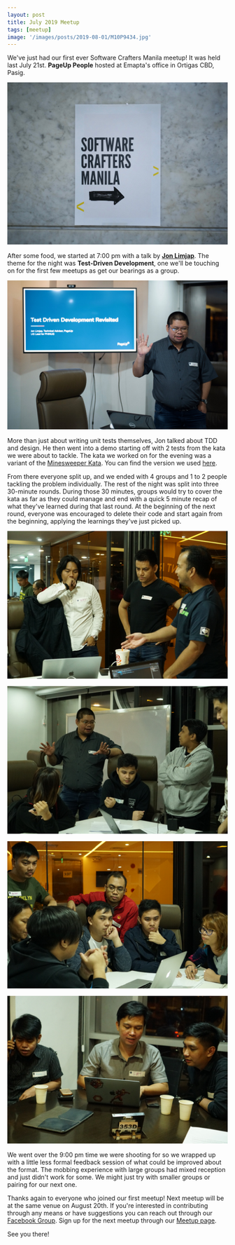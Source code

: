 ```yaml
---
layout: post
title: July 2019 Meetup
tags: [meetup]
image: '/images/posts/2019-08-01/M10P9434.jpg'
---
```


We've just had our first ever Software Crafters Manila meetup! It was held last July 21st. **PageUp People** hosted at Emapta's office in Ortigas CBD, Pasig.

![We're going to have to come up with a better logo soon](/images/posts/2019-08-01/M10P9372.jpg)

After some food, we started at 7:00 pm with a talk by **[Jon Limjap](https://ph.linkedin.com/in/jonlimjap)**. The theme for the night was **Test-Driven Development**, one we'll be touching on for the first few meetups as get our bearings as a group. 

![Jon - TDD Revisited](/images/posts/2019-08-01/M10P9421.jpg)

More than just about writing unit tests themselves, Jon talked about TDD and design. He then went into a demo starting off with 2 tests from the kata we were about to tackle. The kata we worked on for the evening was a variant of the [Minesweeper Kata](http://codingdojo.org/kata/Minesweeper/). You can find the version we used [here](/2019/08/01/kata-minefield).

From there everyone split up, and we ended with 4 groups and 1 to 2 people tackling the problem individually. The rest of the night was split into three 30-minute rounds. During those 30 minutes, groups would try to cover the kata as far as they could manage and end with a quick 5 minute recap of what they've learned during that last round. At the beginning of the next round, everyone was encouraged to delete their code and start again from the beginning, applying the learnings they've just picked up.

![Group 1](/images/posts/2019-08-01/DSC02927.jpg)

![Group 2](/images/posts/2019-08-01/DSC02920.jpg)

![Group 3](/images/posts/2019-08-01/DSC02923.jpg)

![Group 4](/images/posts/2019-08-01/DSC02912.jpg)

We went over the 9:00 pm time we were shooting for so we wrapped up with a little less formal feedback session of what could be improved about the format. The mobbing experience with large groups had mixed reception and just didn't work for some. We might just try with smaller groups or pairing for our next one.

Thanks again to everyone who joined our first meetup! Next meetup will be at the same venue on August 20th. If you're interested in contributing through any means or have suggestions you can reach out through our [Facebook Group](https://www.facebook.com/groups/softwarecraftersmanila/). Sign up for the next meetup through our [Meetup page](https://www.meetup.com/Software-Crafters-Manila/). 

See you there!